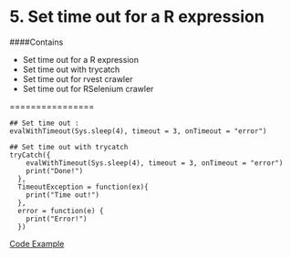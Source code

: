 # 5. Set time out for a R expression

####Contains 
 - Set time out for a R expression
 - Set time out with trycatch
 - Set time out for rvest crawler
 - Set time out for RSelenium crawler

================
```
## Set time out :
evalWithTimeout(Sys.sleep(4), timeout = 3, onTimeout = "error")

## Set time out with trycatch
tryCatch({
    evalWithTimeout(Sys.sleep(4), timeout = 3, onTimeout = "error")
    print("Done!")
  }, 
  TimeoutException = function(ex){ 
    print("Time out!")
  }, 
  error = function(e) {
    print("Error!")
  })
```

[Code Example](https://github.com/r3dmaohong/R_Notes/blob/master/5.%20Set%20time%20out%20for%20a%20R%20expression/SetTimeOut.R)